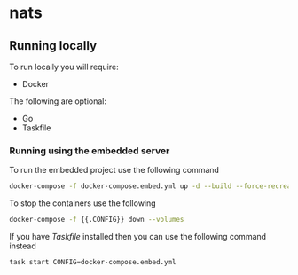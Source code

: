 # nats

## Running locally

To run locally you will require:

- Docker

The following are optional:

- Go
- Taskfile

### Running using the embedded server

To run the embedded project use the following command

```bash
docker-compose -f docker-compose.embed.yml up -d --build --force-recreate
```

To stop the containers use the following

```bash
docker-compose -f {{.CONFIG}} down --volumes
```

If you have _Taskfile_ installed then you can use the following command instead

```bash
task start CONFIG=docker-compose.embed.yml
```
